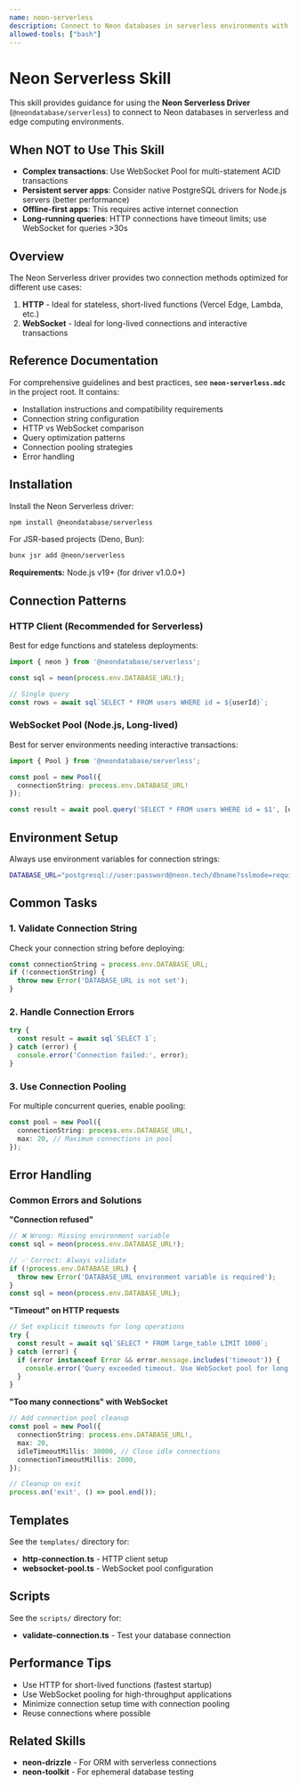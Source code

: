 ```yaml
---
name: neon-serverless
description: Connect to Neon databases in serverless environments with the Neon Serverless driver. Use this skill when setting up connections for edge functions, Vercel deployments, AWS Lambda, or optimizing for low latency and connection pooling.
allowed-tools: ["bash"]
---
```


# Neon Serverless Skill

This skill provides guidance for using the **Neon Serverless Driver** (`@neondatabase/serverless`) to connect to Neon databases in serverless and edge computing environments.

## When NOT to Use This Skill

- **Complex transactions**: Use WebSocket Pool for multi-statement ACID transactions
- **Persistent server apps**: Consider native PostgreSQL drivers for Node.js servers (better performance)
- **Offline-first apps**: This requires active internet connection
- **Long-running queries**: HTTP connections have timeout limits; use WebSocket for queries >30s

## Overview

The Neon Serverless driver provides two connection methods optimized for different use cases:

1. **HTTP** - Ideal for stateless, short-lived functions (Vercel Edge, Lambda, etc.)
2. **WebSocket** - Ideal for long-lived connections and interactive transactions

## Reference Documentation

For comprehensive guidelines and best practices, see **`neon-serverless.mdc`** in the project root. It contains:
- Installation instructions and compatibility requirements
- Connection string configuration
- HTTP vs WebSocket comparison
- Query optimization patterns
- Connection pooling strategies
- Error handling

## Installation

Install the Neon Serverless driver:

```bash
npm install @neondatabase/serverless
```

For JSR-based projects (Deno, Bun):

```bash
bunx jsr add @neon/serverless
```

**Requirements:** Node.js v19+ (for driver v1.0.0+)

## Connection Patterns

### HTTP Client (Recommended for Serverless)

Best for edge functions and stateless deployments:

```typescript
import { neon } from '@neondatabase/serverless';

const sql = neon(process.env.DATABASE_URL!);

// Single query
const rows = await sql`SELECT * FROM users WHERE id = ${userId}`;
```

### WebSocket Pool (Node.js, Long-lived)

Best for server environments needing interactive transactions:

```typescript
import { Pool } from '@neondatabase/serverless';

const pool = new Pool({
  connectionString: process.env.DATABASE_URL!
});

const result = await pool.query('SELECT * FROM users WHERE id = $1', [userId]);
```

## Environment Setup

Always use environment variables for connection strings:

```bash
DATABASE_URL="postgresql://user:password@neon.tech/dbname?sslmode=require"
```

## Common Tasks

### 1. Validate Connection String

Check your connection string before deploying:

```typescript
const connectionString = process.env.DATABASE_URL;
if (!connectionString) {
  throw new Error('DATABASE_URL is not set');
}
```

### 2. Handle Connection Errors

```typescript
try {
  const result = await sql`SELECT 1`;
} catch (error) {
  console.error('Connection failed:', error);
}
```

### 3. Use Connection Pooling

For multiple concurrent queries, enable pooling:

```typescript
const pool = new Pool({
  connectionString: process.env.DATABASE_URL!,
  max: 20, // Maximum connections in pool
});
```

## Error Handling

### Common Errors and Solutions

**"Connection refused"**
```typescript
// ❌ Wrong: Missing environment variable
const sql = neon(process.env.DATABASE_URL!);

// ✅ Correct: Always validate
if (!process.env.DATABASE_URL) {
  throw new Error('DATABASE_URL environment variable is required');
}
const sql = neon(process.env.DATABASE_URL);
```

**"Timeout" on HTTP requests**
```typescript
// Set explicit timeouts for long operations
try {
  const result = await sql`SELECT * FROM large_table LIMIT 1000`;
} catch (error) {
  if (error instanceof Error && error.message.includes('timeout')) {
    console.error('Query exceeded timeout. Use WebSocket pool for long operations.');
  }
}
```

**"Too many connections" with WebSocket**
```typescript
// Add connection pool cleanup
const pool = new Pool({
  connectionString: process.env.DATABASE_URL!,
  max: 20,
  idleTimeoutMillis: 30000, // Close idle connections
  connectionTimeoutMillis: 2000,
});

// Cleanup on exit
process.on('exit', () => pool.end());
```

## Templates

See the `templates/` directory for:
- **http-connection.ts** - HTTP client setup
- **websocket-pool.ts** - WebSocket pool configuration

## Scripts

See the `scripts/` directory for:
- **validate-connection.ts** - Test your database connection

## Performance Tips

- Use HTTP for short-lived functions (fastest startup)
- Use WebSocket pooling for high-throughput applications
- Minimize connection setup time with connection pooling
- Reuse connections where possible

## Related Skills

- **neon-drizzle** - For ORM with serverless connections
- **neon-toolkit** - For ephemeral database testing
